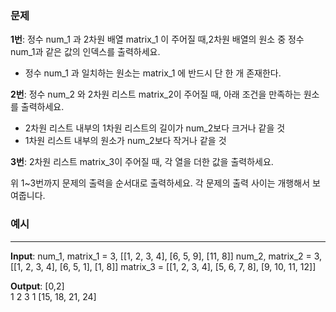 ### **문제**

**1번**: 정수 num_1 과 2차원 배열 matrix_1 이 주어질 때,2차원 배열의 원소 중 정수 num_1과 같은 값의 인덱스를 출력하세요.       
- 정수 num_1 과 일치하는 원소는 matrix_1 에 반드시 단 한 개 존재한다.

**2번**: 정수 num_2 와 2차원 리스트 matrix_2이 주어질 때, 아래 조건을 만족하는 원소를 출력하세요.  
- 2차원 리스트 내부의 1차원 리스트의 길이가 num_2보다 크거나 같을 것  
- 1차원 리스트 내부의 원소가 num_2보다 작거나 같을 것

**3번**: 2차원 리스트 matrix_3이 주어질 때, 각 열을 더한 값을 출력하세요. 

위 1~3번까지 문제의 출력을 순서대로 출력하세요. 각 문제의 출력 사이는 개행해서 보여줍니다.
### **예시**  
<hr/>

**Input**:
num_1, matrix_1 = 3, [[1, 2, 3, 4], [6, 5, 9], [11, 8]]
num_2, matrix_2 = 3, [[1, 2, 3, 4], [6, 5, 1], [1, 8]]
matrix_3 = [[1, 2, 3, 4], [5, 6, 7, 8], [9, 10, 11, 12]]

**Output**:
[0,2]  
1 2 3 1
[15, 18, 21, 24]  

